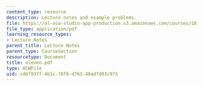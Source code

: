 ```yaml
---
content_type: resource
description: Lecture notes and example problems.
file: https://ol-ocw-studio-app-production.s3.amazonaws.com/courses/18-305-advanced-analytic-methods-in-science-and-engineering-fall-2004/cd6f937f4b1c78f8d76340ad7d03c973_eleven.pdf
file_type: application/pdf
learning_resource_types:
- Lecture Notes
parent_title: Lecture Notes
parent_type: CourseSection
resourcetype: Document
title: eleven.pdf
type: OCWFile
uid: cd6f937f-4b1c-78f8-d763-40ad7d03c973
---
```

